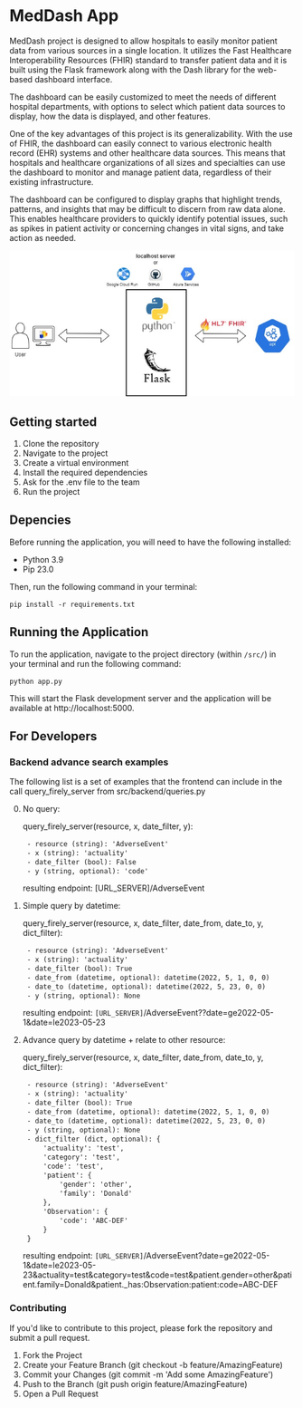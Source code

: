# MedDash App

MedDash project is designed to allow hospitals to easily monitor patient data from various sources in a single location. It utilizes the Fast Healthcare Interoperability Resources (FHIR) standard to transfer patient data and it is built using the Flask framework along with the Dash library for the web-based dashboard interface.

The dashboard can be easily customized to meet the needs of different hospital departments, with options to select which patient data sources to display, how the data is displayed, and other features.

One of the key advantages of this project is its generalizability. With the use of FHIR, the dashboard can easily connect to various electronic health record (EHR) systems and other healthcare data sources. This means that hospitals and healthcare organizations of all sizes and specialties can use the dashboard to monitor and manage patient data, regardless of their existing infrastructure.

The dashboard can be configured to display graphs that highlight trends, patterns, and insights that may be difficult to discern from raw data alone. This enables healthcare providers to quickly identify potential issues, such as spikes in patient activity or concerning changes in vital signs, and take action as needed.


![Architecture](https://github.com/aespogom/FHIR_dashboard/blob/dev/Architecture.jpg)

## Getting started
1. Clone the repository 
2. Navigate to the project
3. Create a virtual environment
4. Install the required dependencies
5. Ask for the .env file to the team
6. Run the project

## Depencies
Before running the application, you will need to have the following installed:

- Python 3.9
- Pip 23.0

Then, run the following command in your terminal:
```
pip install -r requirements.txt
```


## Running the Application
To run the application, navigate to the project directory (within `/src/`) in your terminal and run the following command:

```
python app.py
```

This will start the Flask development server and the application will be available at http://localhost:5000.


## For Developers
### Backend advance search examples
The following list is a set of examples that the frontend can include in
the call query_firely_server from src/backend/queries.py

0. No query:

    query_firely_server(resource, x, date_filter, y):
        
        - resource (string): 'AdverseEvent'
        - x (string): 'actuality'
        - date_filter (bool): False
        - y (string, optional): 'code'
    
    resulting endpoint: [URL_SERVER]/AdverseEvent

1. Simple query by datetime:
    
    query_firely_server(resource, x, date_filter, date_from, date_to, y, dict_filter):
        
        - resource (string): 'AdverseEvent'
        - x (string): 'actuality'
        - date_filter (bool): True
        - date_from (datetime, optional): datetime(2022, 5, 1, 0, 0)
        - date_to (datetime, optional): datetime(2022, 5, 23, 0, 0)
        - y (string, optional): None
    
    resulting endpoint: `[URL_SERVER]`/AdverseEvent??date=ge2022-05-1&date=le2023-05-23

2. Advance query by datetime + relate to other resource:
    
    query_firely_server(resource, x, date_filter, date_from, date_to, y, dict_filter):
        
        - resource (string): 'AdverseEvent'
        - x (string): 'actuality'
        - date_filter (bool): True
        - date_from (datetime, optional): datetime(2022, 5, 1, 0, 0)
        - date_to (datetime, optional): datetime(2022, 5, 23, 0, 0)
        - y (string, optional): None
        - dict_filter (dict, optional): {
            'actuality': 'test', 
            'category': 'test', 
            'code': 'test', 
            'patient': {
                'gender': 'other',
                'family': 'Donald'
            },
            'Observation': {
                'code': 'ABC-DEF'
            }
        }

    resulting endpoint: `[URL_SERVER]`/AdverseEvent?date=ge2022-05-1&date=le2023-05-23&actuality=test&category=test&code=test&patient.gender=other&patient.family=Donald&patient._has:Observation:patient:code=ABC-DEF


### Contributing
If you'd like to contribute to this project, please fork the repository and submit a pull request.
1. Fork the Project
2. Create your Feature Branch (git checkout -b feature/AmazingFeature)
3. Commit your Changes (git commit -m 'Add some AmazingFeature')
4. Push to the Branch (git push origin feature/AmazingFeature)
5. Open a Pull Request
